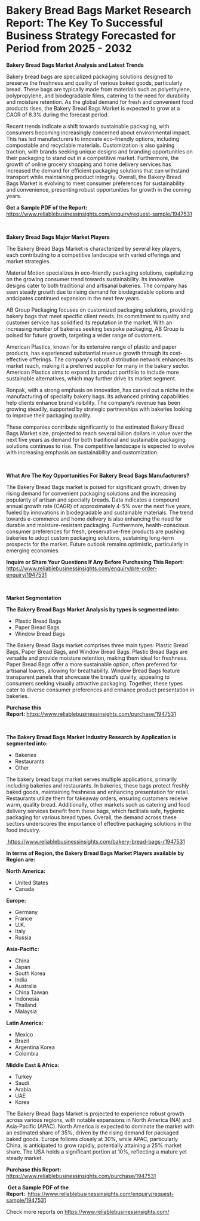 <p><h1>Bakery Bread Bags Market Research Report: The Key To Successful Business Strategy Forecasted for Period from 2025 - 2032</h1></p><p><strong>Bakery Bread Bags Market Analysis and Latest Trends</strong></p>
<p><p>Bakery bread bags are specialized packaging solutions designed to preserve the freshness and quality of various baked goods, particularly bread. These bags are typically made from materials such as polyethylene, polypropylene, and biodegradable films, catering to the need for durability and moisture retention. As the global demand for fresh and convenient food products rises, the Bakery Bread Bags Market is expected to grow at a CAGR of 8.3% during the forecast period.</p><p>Recent trends indicate a shift towards sustainable packaging, with consumers becoming increasingly concerned about environmental impact. This has led manufacturers to innovate eco-friendly options, including compostable and recyclable materials. Customization is also gaining traction, with brands seeking unique designs and branding opportunities on their packaging to stand out in a competitive market. Furthermore, the growth of online grocery shopping and home delivery services has increased the demand for efficient packaging solutions that can withstand transport while maintaining product integrity. Overall, the Bakery Bread Bags Market is evolving to meet consumer preferences for sustainability and convenience, presenting robust opportunities for growth in the coming years.</p></p>
<p><strong>Get a Sample PDF of the Report:&nbsp;</strong> <a href="https://www.reliablebusinessinsights.com/enquiry/request-sample/1947531?utm_campaign=2121&utm_medium=2&utm_source=Github&utm_content=ia&utm_term=06022025&utm_id=bakery-bread-bags">https://www.reliablebusinessinsights.com/enquiry/request-sample/1947531</a></p>
<p>&nbsp;</p>
<p><strong>Bakery Bread Bags Major Market Players</strong></p>
<p><p>The Bakery Bread Bags Market is characterized by several key players, each contributing to a competitive landscape with varied offerings and market strategies. </p><p>Material Motion specializes in eco-friendly packaging solutions, capitalizing on the growing consumer trend towards sustainability. Its innovative designs cater to both traditional and artisanal bakeries. The company has seen steady growth due to rising demand for biodegradable options and anticipates continued expansion in the next few years.</p><p>AB Group Packaging focuses on customized packaging solutions, providing bakery bags that meet specific client needs. Its commitment to quality and customer service has solidified its reputation in the market. With an increasing number of bakeries seeking bespoke packaging, AB Group is poised for future growth, targeting a wider range of customers.</p><p>American Plastics, known for its extensive range of plastic and paper products, has experienced substantial revenue growth through its cost-effective offerings. The company's robust distribution network enhances its market reach, making it a preferred supplier for many in the bakery sector. American Plastics aims to expand its product portfolio to include more sustainable alternatives, which may further drive its market segment.</p><p>Ronpak, with a strong emphasis on innovation, has carved out a niche in the manufacturing of specialty bakery bags. Its advanced printing capabilities help clients enhance brand visibility. The company’s revenue has been growing steadily, supported by strategic partnerships with bakeries looking to improve their packaging quality.</p><p>These companies contribute significantly to the estimated Bakery Bread Bags Market size, projected to reach several billion dollars in value over the next five years as demand for both traditional and sustainable packaging solutions continues to rise. The competitive landscape is expected to evolve with increasing emphasis on sustainability and customization.</p></p>
<p>&nbsp;</p>
<p><strong>What Are The Key Opportunities For Bakery Bread Bags Manufacturers?</strong></p>
<p><p>The Bakery Bread Bags market is poised for significant growth, driven by rising demand for convenient packaging solutions and the increasing popularity of artisan and specialty breads. Data indicates a compound annual growth rate (CAGR) of approximately 4-5% over the next five years, fueled by innovations in biodegradable and sustainable materials. The trend towards e-commerce and home delivery is also enhancing the need for durable and moisture-resistant packaging. Furthermore, health-conscious consumer preferences for fresh, preservative-free products are pushing bakeries to adopt custom packaging solutions, sustaining long-term prospects for the market. Future outlook remains optimistic, particularly in emerging economies.</p></p>
<p><strong>Inquire or Share Your Questions If Any Before Purchasing This Report:</strong> <a href="https://www.reliablebusinessinsights.com/enquiry/pre-order-enquiry/1947531?utm_campaign=2121&utm_medium=2&utm_source=Github&utm_content=ia&utm_term=06022025&utm_id=bakery-bread-bags">https://www.reliablebusinessinsights.com/enquiry/pre-order-enquiry/1947531</a></p>
<p>&nbsp;</p>
<p><strong>Market Segmentation</strong></p>
<p><strong>The Bakery Bread Bags Market Analysis by types is segmented into:</strong></p>
<p><ul><li>Plastic Bread Bags</li><li>Paper Bread Bags</li><li>Window Bread Bags</li></ul></p>
<p><p>The Bakery Bread Bags market comprises three main types: Plastic Bread Bags, Paper Bread Bags, and Window Bread Bags. Plastic Bread Bags are versatile and provide moisture retention, making them ideal for freshness. Paper Bread Bags offer a more sustainable option, often preferred for artisanal loaves, allowing for breathability. Window Bread Bags feature transparent panels that showcase the bread’s quality, appealing to consumers seeking visually attractive packaging. Together, these types cater to diverse consumer preferences and enhance product presentation in bakeries.</p></p>
<p><strong>Purchase this Report:&nbsp;</strong><a href="https://www.reliablebusinessinsights.com/purchase/1947531?utm_campaign=2121&utm_medium=2&utm_source=Github&utm_content=ia&utm_term=06022025&utm_id=bakery-bread-bags">https://www.reliablebusinessinsights.com/purchase/1947531</a></p>
<p>&nbsp;</p>
<p><strong>The Bakery Bread Bags Market Industry Research by Application is segmented into:</strong></p>
<p><ul><li>Bakeries</li><li>Restaurants</li><li>Other</li></ul></p>
<p><p>The bakery bread bags market serves multiple applications, primarily including bakeries and restaurants. In bakeries, these bags protect freshly baked goods, maintaining freshness and enhancing presentation for retail. Restaurants utilize them for takeaway orders, ensuring customers receive warm, quality bread. Additionally, other markets such as catering and food delivery services benefit from these bags, which facilitate safe, hygienic packaging for various bread types. Overall, the demand across these sectors underscores the importance of effective packaging solutions in the food industry.</p></p>
<p><a href="https://www.reliablebusinessinsights.com/bakery-bread-bags-r1947531?utm_campaign=2121&utm_medium=2&utm_source=Github&utm_content=ia&utm_term=06022025&utm_id=bakery-bread-bags">&nbsp;https://www.reliablebusinessinsights.com/bakery-bread-bags-r1947531</a></p>
<p><strong>In terms of Region, the Bakery Bread Bags Market Players available by Region are:</strong></p>
<p>
    <p> <strong> North America: </strong>
        <ul>
            <li>United States</li>
            <li>Canada</li>
        </ul>
        </p> 
    <p> <strong> Europe: </strong>
        <ul>
            <li>Germany</li>
            <li>France</li>
            <li>U.K.</li>
            <li>Italy</li>
            <li>Russia</li>
        </ul>
        </p> 
    <p> <strong> Asia-Pacific: </strong>
        <ul>
            <li>China</li>
            <li>Japan</li>
            <li>South Korea</li>
            <li>India</li>
            <li>Australia</li>
            <li>China Taiwan</li>
            <li>Indonesia</li>
            <li>Thailand</li>
            <li>Malaysia</li>
        </ul>
        </p> 
    <p> <strong> Latin America: </strong>
        <ul>
            <li>Mexico</li>
            <li>Brazil</li>
            <li>Argentina Korea</li>
            <li>Colombia</li>
        </ul>
        </p> 
    <p> <strong> Middle East & Africa: </strong>
        <ul>
            <li>Turkey</li>
            <li>Saudi</li>
            <li>Arabia</li>
            <li>UAE</li>
            <li>Korea</li>
        </ul>
    </p>
    </p>
<p><p>The Bakery Bread Bags Market is projected to experience robust growth across various regions, with notable expansions in North America (NA) and Asia-Pacific (APAC). North America is expected to dominate the market with an estimated share of 35%, driven by the rising demand for packaged baked goods. Europe follows closely at 30%, while APAC, particularly China, is anticipated to grow rapidly, potentially attaining a 25% market share. The USA holds a significant portion at 10%, reflecting a mature yet steady market.</p></p>
<p><strong>Purchase this Report: </strong><a href="https://www.reliablebusinessinsights.com/purchase/1947531?utm_campaign=2121&utm_medium=2&utm_source=Github&utm_content=ia&utm_term=06022025&utm_id=bakery-bread-bags">https://www.reliablebusinessinsights.com/purchase/1947531</a></p>
<p>&nbsp;<strong>Get a Sample PDF of the Report:&nbsp;&nbsp;</strong><a href="https://www.reliablebusinessinsights.com/enquiry/request-sample/1947531?utm_campaign=2121&utm_medium=2&utm_source=Github&utm_content=ia&utm_term=06022025&utm_id=bakery-bread-bags">https://www.reliablebusinessinsights.com/enquiry/request-sample/1947531</a></p>
<p><strong></strong></p>
<p>Check more reports on <a href="https://www.reliablebusinessinsights.com/?utm_campaign=2121&utm_medium=2&utm_source=Github&utm_content=ia&utm_term=06022025&utm_id=bakery-bread-bags">https://www.reliablebusinessinsights.com/</a></p>